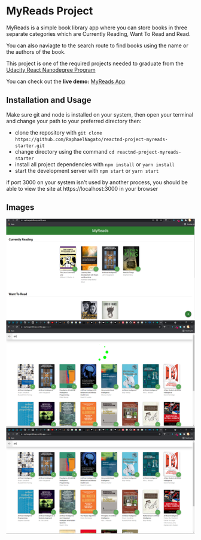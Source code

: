 # MyReads Project

MyReads is a simple book library app where you can store books in three separate categories which are Currently Reading, Want To Read and Read.

You can also naviagte to the search route to find books using the name or the authors of the book.

This project is one of the required projects needed to graduate from the [Udacity React Nanodegree Program](https://www.udacity.com/course/react-nanodegree--nd019)

You can check out the **live demo:** [MyReads App](https://raphnagatolibrary.netlify.app/)

## Installation and Usage

Make sure git and node is installed on your system, then open your terminal and change your path to your preferred directory then:

- clone the repository with `git clone https://github.com/RaphaelNagato/reactnd-project-myreads-starter.git`
- change directory using the command `cd reactnd-project-myreads-starter`
- install all project dependencies with `npm install` or `yarn install`
- start the development server with `npm start` or `yarn start`

if port 3000 on your system isn't used by another process, you should be able to view the site at https://localhost:3000 in your browser

## Images

![pic1](./resources/pic1.png)
![pic2](./resources/pic2.png)
![pic3](./resources/pic3.png)
